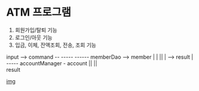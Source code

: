 # ATM 프로그램 

1. 회원가입/탈퇴 기능
2. 로그인/아웃 기능 
3. 입금, 이체, 잔액조회, 전송, 조회 기능 


input --> command --     -----  ------      memberDao --> member
            |                       |       ||
            | --> result            | ----- accountManager - account 
                                            ||
                                            ||  
                                            result

[img](step2.png)

